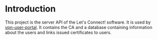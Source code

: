 # Introduction

This project is the server API of the Let's Connect! software. It is used by 
[vpn-user-portal](https://github.com/eduvpn/vpn-user-portal). It contains the
CA and a database containing information about the users and links issued 
certificates to users.